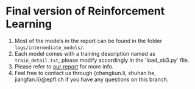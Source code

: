 # Final version of Reinforcement Learning

1. Most of the models in the report can be found in the folder `logs/intermediate_models/`.
2. Each model comes with a training description named as `train_detail.txt`, please modify accordingly in the 'load_sb3.py` file.
3. Please refer to [our report](https://www.overleaf.com/read/zkthgpqkjygg) for more info.
4. Feel free to contact us through {chengkun.li, shuhan.he, jiangfan.li}@epfl.ch if you have any questions on this branch.
